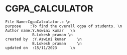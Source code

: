 # CGPA_CALCULATOR
    File Name:CgpaCalculator.c \n
    purpose    :To find the overall cgpa of students. \n
    Author name:Y.Aswini kumar   \n
                B.Lokesh praman \n
    created by  :Y.Aswini kumar     \n
                B.Lokesh praman     \n
    updated on  :15/11/2023      \n

